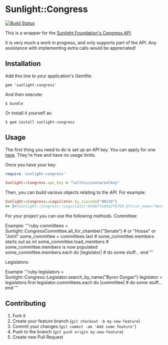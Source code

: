 # Sunlight::Congress

[![Build Status](https://travis-ci.org/steveklabnik/sunlight-congress.svg?branch=master)](https://travis-ci.org/steveklabnik/sunlight-congress)

This is a wrapper for the [Sunlight Foundation's Congress API](http://sunlightlabs.github.io/congress/).

It is very much a work in progress, and only supports part of the API. Any
assistance with implementing extra calls would be appreciated!

## Installation

Add this line to your application's Gemfile:

    gem 'sunlight-congress'

And then execute:

    $ bundle

Or install it yourself as:

    $ gem install sunlight-congress

## Usage

The first thing you need to do is set up an API key. You can apply for one
[here](http://services.sunlightlabs.com/accounts/register/). They're free and
have no usage limits.

Once you have your key:

```ruby
require 'sunlight-congress'

Sunlight::Congress.api_key = "lolthisisnotarealkey"
```

Then, you can build various objects relating to the API. For example:

```ruby
Sunlight::Congress::Legislator.by_zipcode("90210")
=> [#<Sunlight::Congress::Legislator:0x007fad4a2f67b0 @first_name="Henry"...
```
For your project you can use the following methods.
Committee:

Example:
'''ruby
  committees = Sunlight::CongressCommittee.all_for_chamber("Senate") # or "House" or "Joint"
  some_committee = committees.last    # some_committee.members starts out as nil
  some_committee.load_members         # some_committee.members is now populated
  some_committee.members.each do |legislator|
    # do some stuff...
  end
'''  

Legislators:

Example
'''ruby
legislators = Sunlight::Congress::Legislator.search_by_name("Byron Dorgan")
  legislator = legislators.first
  legislator.committees.each do |committee|
    # do some stuff...
  end
'''  
  




## Contributing

1. Fork it
2. Create your feature branch (`git checkout -b my-new-feature`)
3. Commit your changes (`git commit -am 'Add some feature'`)
4. Push to the branch (`git push origin my-new-feature`)
5. Create new Pull Request
